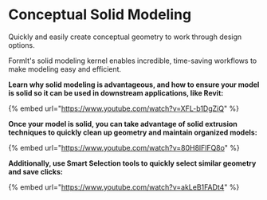 # Conceptual Solid Modeling

Quickly and easily create conceptual geometry to work through design options.

FormIt's solid modeling kernel enables incredible, time-saving workflows to make modeling easy and efficient.

**Learn why solid modeling is advantageous, and how to ensure your model is solid so it can be used in downstream applications, like Revit:**

{% embed url="https://www.youtube.com/watch?v=XFL-b1DgZiQ" %}

**Once your model is solid, you can take advantage of solid extrusion techniques to quickly clean up geometry and maintain organized models:**

{% embed url="https://www.youtube.com/watch?v=80H8lFlFQ8o" %}

**Additionally, use Smart Selection tools to quickly select similar geometry and save clicks:**

{% embed url="https://www.youtube.com/watch?v=akLeB1FADt4" %}





